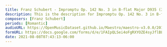 ```yaml
---
title: Franz Schubert - Impromptu Op. 142 No. 3 in B-flat Major D935 (3)
description: This is the description for Impromptu Op. 142 No. 3 in B-flat Major D935 by Franz Schubert
composers: [Franz Schubert]
periods: [Romantic]
audioURL: https://OpenMusicDataset.github.io/Maestro/maestro-v3.0.0/2013/ORIG-MIDI_01_7_8_13_Group__MID--AUDIO_02_R2_2013_wav--1.midi
formURL: https://docs.google.com/forms/d/e/1FAIpQLSei4oFgRXYOZE4syJflBL1Yc_fXM1L6FytCYi6r4D7dVDfjjA/viewform
date: 2021-08-08T07:43:13-06:00
---
```

